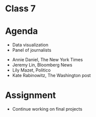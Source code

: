 # Class 7

# Agenda
* Data visualization
* Panel of journalists
+ Annie Daniel, The New York Times
+ Jeremy Lin, Bloomberg News
+ Lily Mazet, Politico
+ Kate Rabinowitz, The Washington post

# Assignment
* Continue working on final projects

